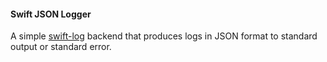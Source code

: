 #### Swift JSON Logger

A simple [swift-log](https://github.com/apple/swift-log) backend that produces logs in JSON format to standard output or standard error.